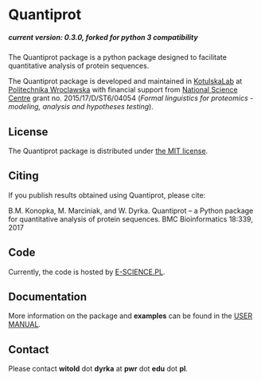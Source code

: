 # Quantiprot
##### current version: 0.3.0, forked for python 3 compatibility

The Quantiprot package is a python package designed to facilitate quantitative analysis of protein sequences.

The Quantiprot package is developed and maintained in [KotulskaLab](http://www.kotulska-lab.pwr.wroc.pl) at [Politechnika Wroclawska](http://pwr.edu.pl) with financial support from [National Science Centre](https://www.ncn.gov.pl?language=en) grant no. 2015/17/D/ST6/04054 (*Formal linguistics for proteomics - modeling, analysis and hypotheses testing*).

## License
The Quantiprot package is distributed under [the MIT license](/LICENSE.txt).

## Citing

If you publish results obtained using Quantiprot, please cite:

B.M. Konopka, M. Marciniak, and W. Dyrka. Quantiprot – a Python package for quantitative analysis of protein sequences. BMC Bioinformatics 18:339, 2017

## Code

Currently, the code is hosted by [E-SCIENCE.PL](https://git.e-science.pl/wdyrka/quantiprot).

## Documentation

More information on the package and **examples** can be found in the [USER MANUAL](/docs/manual.md).

## Contact

Please contact **witold** dot **dyrka** at **pwr** dot **edu** dot **pl**.


